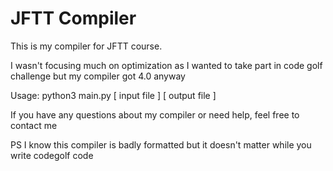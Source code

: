 # JFTT Compiler 
This is my compiler for JFTT course.

I wasn't focusing much on optimization as I wanted to take part in code golf challenge but my compiler got 4.0 anyway

Usage:
python3 main.py [ input file ] [ output file ]

If you have any questions about my compiler or need help, feel free to contact me

PS I know this compiler is badly formatted but it doesn't matter while you write codegolf code
